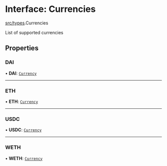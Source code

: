 # Interface: Currencies

[src/types](../modules/src_types.md).Currencies

List of supported currencies

## Properties

### DAI

• **DAI**: [`Currency`](src_types.Currency.md)

___

### ETH

• **ETH**: [`Currency`](src_types.Currency.md)

___

### USDC

• **USDC**: [`Currency`](src_types.Currency.md)

___

### WETH

• **WETH**: [`Currency`](src_types.Currency.md)

